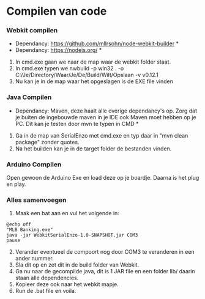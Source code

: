 Compilen van code
=================

### Webkit compilen
* Dependancy: https://github.com/mllrsohn/node-webkit-builder *
* Dependancy: https://nodejs.org/ *
1. In cmd.exe gaan we naar de map waar de webkit folder staat.
2. In cmd.exe typen we nwbuild -p win32 . -o C:/Je/Directory/Waar/Je/De/Build/Wilt/Opslaan -v v0.12.1
3. Nu kan je in de map waar het opgeslagen is de EXE file vinden

### Java Compilen
* Dependancy: Maven, deze haalt alle overige dependancy's op. Zorg dat je buiten de ingebouwde maven in je IDE ook Maven moet hebben op je PC. Dit kan je testen door mvn te typen in CMD *
1. Ga in de map van SerialEnzo met cmd.exe en typ daar in "mvn clean package" zonder quotes. 
2. Na het builden kan je in de target folder de bestanden vinden.

### Arduino Compilen
Open gewoon de Arduino Exe en load deze op je boardje. Daarna is het plug en play.

### Alles samenvoegen
1. Maak een bat aan en vul het volgende in:
```
@echo off
"MLB Banking.exe"
java -jar WebkitSerialEnzo-1.0-SNAPSHOT.jar COM3
pause
```
2. Verander eventueel de compoort nog door COM3 te veranderen in een ander nummer.
3. Sla dit op en zet dit in de build folder van Webkit.
4. Ga nu naar de gecompilde java, dit is 1 JAR file en een folder lib/ daarin staan alle dependencies.
5. Kopieer deze ook naar het webkit mapje.
6. Run de .bat file en voila.
